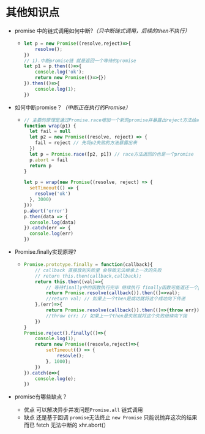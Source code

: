 # 其他知识点


- promise 中的链式调用如何中断?*（只中断链式调用，后续的then不执行）*


  - ```javascript
    let p = new Promise((resolve,reject)=>{
        resolve();
    })
    // 1).中断promise链 就是返回一个等待的promise
    let p1 = p.then(()=>{
        console.log('ok');
        return new Promise(()=>{})
    }).then(()=>{
        console.log(1);
    })
    ```
  
- 如何中断promise？*（中断正在执行的Promise）*


  - ```javascript
    // 主要的原理是通过Promise.race增加一个新的promise并暴露出reject方法给abort，外部在适当的时候调用abort实现reject，因为Promise.race就是一个失败全部失败的。但是该中断只是做了抛弃处理而已，程序依然执行。
    function wrap(p1) {
      let fail = null
      let p2 = new Promise((resolve, reject) => {
        fail = reject // 先将p2失败的方法暴露出来
      })
      let p = Promise.race([p2, p1]) // race方法返回的也是一个promise
      p.abort = fail
      return p
    }
    
    let p = wrap(new Promise((resolve, reject) => {
      setTimeout(() => {
        resolve('ok')
      }, 3000)
    }))
    p.abort('error')
    p.then(data => {
      console.log(data)
    }).catch(err => {
      console.log(err)
    })
    ```
    
- Promise.finally实现原理?  


  - ```javascript
    Promise.prototype.finally = function(callback){
        // callback 直接放到失败里 会导致无法继承上一次的失败
        // return this.then(callback,callback);
        return this.then((val)=>{
            // 等待finally中的函数执行完毕 继续执行 finally函数可能返还一个promise 用Promise.resolve等待返回的promise执行完
            return Promise.resolve(callback()).then(()=>val);
            //return val; // 如果上一个then是成功就将这个成功向下传递
        },(err)=>{
            return Promise.resolve(callback()).then(()=>{throw err});
            //throw err; // 如果上一个then是失败就将这个失败继续向下抛
        })
    }
    Promise.reject().finally(()=>{
        console.log(1);
        return new Promise((resovle,reject)=>{
            setTimeout(() => {
                resovle();
            }, 1000);
        })
    }).catch(e=>{
        console.log(e);
    })
    ```

    

- promise有哪些缺点？     
	
	- 优点 可以解决异步并发问题`Promise.all` 链式调用     
  - 缺点 还是基于回调 `promise`无法终止 `new Promise` 只能说抛弃这次的结果而已 fetch 无法中断的 xhr.abort(）


